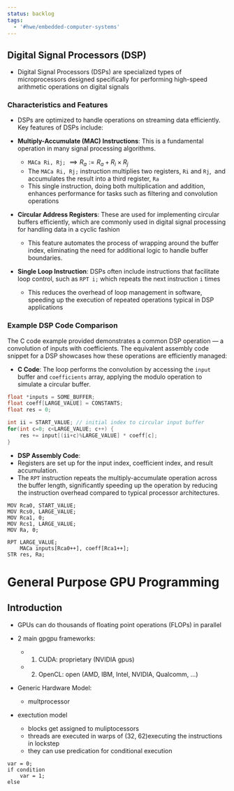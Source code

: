```yaml
---
status: backlog
tags:
  - '#hwe/embedded-computer-systems'
---
```


## Digital Signal Processors (DSP)

- Digital Signal Processors (DSPs) are specialized types of microprocessors designed specifically for performing high-speed arithmetic operations on digital signals

### Characteristics and Features

- DSPs are optimized to handle operations on streaming data efficiently. Key features of DSPs include:

- **Multiply-Accumulate (MAC) Instructions**: This is a fundamental operation in many signal processing algorithms.

  - `MACa Ri, Rj;` $\implies R_a := R_a + R_i \times R_j$
  - The `MACa Ri, Rj;` instruction multiplies two registers, `Ri`​ and `Rj`, ​ and accumulates the result into a third register, `Ra`
  - This single instruction, doing both multiplication and addition, enhances performance for tasks such as filtering and convolution operations

- **Circular Address Registers**: These are used for implementing circular buffers efficiently, which are commonly used in digital signal processing for handling data in a cyclic fashion

  - This feature automates the process of wrapping around the buffer index, eliminating the need for additional logic to handle buffer boundaries.

- **Single Loop Instruction**: DSPs often include instructions that facilitate loop control, such as `RPT i;` which repeats the next instruction `i` times

  - This reduces the overhead of loop management in software, speeding up the execution of repeated operations typical in DSP applications

### Example DSP Code Comparison

The C code example provided demonstrates a common DSP operation — a convolution of inputs with coefficients. The equivalent assembly code snippet for a DSP showcases how these operations are efficiently managed:

- **C Code**: The loop performs the convolution by accessing the `input` buffer and `coefficients` array, applying the modulo operation to simulate a circular buffer.

```c
float *inputs = SOME_BUFFER; 
float coeff[LARGE_VALUE] = CONSTANTS;
float res = 0;

int ii = START_VALUE; // initial index to circular input buffer
for(int c=0; c<LARGE_VALUE; c++) {
	res += input[(ii+c)%LARGE_VALUE] * coeff[c];
}
```

- **DSP Assembly Code**:
- Registers are set up for the input index, coefficient index, and result accumulation.
- The `RPT` instruction repeats the multiply-accumulate operation across the buffer length, significantly speeding up the operation by reducing the instruction overhead compared to typical processor architectures.

```
MOV Rca0, START_VALUE;
MOV Rcs0, LARGE_VALUE;
MOV Rca1, 0;
MOV Rcs1, LARGE_VALUE;
MOV Ra, 0;

RPT LARGE_VALUE;
	MACa inputs[Rca0++], coeff[Rca1++];
STR res, Ra;
```

# General Purpose GPU Programming

## Introduction

- GPUs can do thousands of floating point operations (FLOPs) in parallel

- 2 main gpgpu frameworks:

  - 1. CUDA: proprietary (NVIDIA gpus)
  - 2. OpenCL: open (AMD, IBM, Intel, NVIDIA, Qualcomm, ...)

- Generic Hardware Model:

  - multprocessor

- exectution model

  - blocks get assigned to muliptocessors
  - threads are executed in warps of (32, 62)executing the instructions in lockstep
  - they can use predication for conditional execution

```
var = 0;
if condition
    var = 1;
else
```

